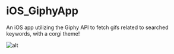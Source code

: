 # iOS_GiphyApp
An iOS app utilizing the Giphy API to fetch gifs related to searched keywords, with a corgi theme!

![alt](https://media.giphy.com/media/3oz8xKMlJCWSjw9CaA/source.gif)
